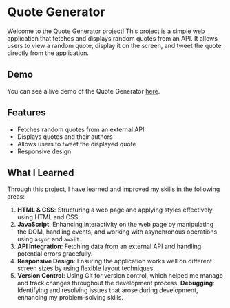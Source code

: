 
# Quote Generator

Welcome to the Quote Generator project! This project is a simple web application that fetches and displays random quotes from an API. It allows users to view a random quote, display it on the screen, and tweet the quote directly from the application.

## Demo

You can see a live demo of the Quote Generator [here](https://chomikens.github.io/quote-generator-ztm/).

## Features

-   Fetches random quotes from an external API
-   Displays quotes and their authors
-   Allows users to tweet the displayed quote
-   Responsive design

## What I Learned
Through this project, I have learned and improved my skills in the following areas:

 1. **HTML & CSS**: Structuring a web page and applying styles effectively using HTML and CSS.
 2. **JavaScript**: Enhancing interactivity on the web page by manipulating the DOM, handling events, and working with asynchronous operations using `async` and `await`.
 3. **API Integration**: Fetching data from an external API and handling potential errors gracefully.
 4. **Responsive Design**: Ensuring the application works well on different screen sizes by using flexible layout techniques.
 5. **Version Control**: Using Git for version control, which helped me manage and track changes throughout the development process.
**Debugging**: Identifying and resolving issues that arose during development, enhancing my problem-solving skills.
